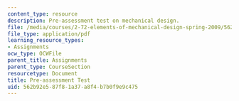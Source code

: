 ```yaml
---
content_type: resource
description: Pre-assessment test on mechanical design.
file: /media/courses/2-72-elements-of-mechanical-design-spring-2009/562b92e587f81a37a8f4b7b0f9e9c475_MIT2_72s09_res01.pdf
file_type: application/pdf
learning_resource_types:
- Assignments
ocw_type: OCWFile
parent_title: Assignments
parent_type: CourseSection
resourcetype: Document
title: Pre-assessment Test
uid: 562b92e5-87f8-1a37-a8f4-b7b0f9e9c475
---
```

